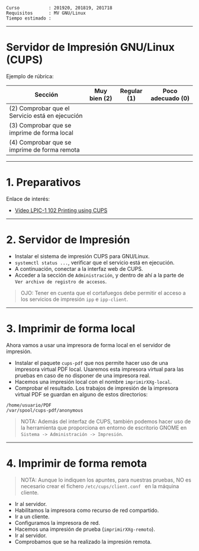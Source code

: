 
```
Curso           : 201920, 201819, 201718
Requisitos      : MV GNU/Linux
Tiempo estimado :
```

---
# Servidor de Impresión GNU/Linux (CUPS)

Ejemplo de rúbrica:

| Sección               | Muy bien (2) | Regular (1) | Poco adecuado (0) |
| --------------------- | ------------ | ----------- | ----------------- |
| (2) Comprobar que el Servicio está en ejecución | | | |
| (3) Comprobar que se imprime de forma local  | | | |
| (4) Comprobar que se imprime de forma remota | | | |

---

# 1. Preparativos

Enlace de interés:
* [Vídeo LPIC-1 102 Printing using CUPS](https://youtu.be/6M4oGNn9cVc)

---
# 2. Servidor de Impresión

* Instalar el sistema de impresión CUPS para GNU/Linux.
* `systemctl status ...`, verificar que el servicio está en ejecución.
* A continuación, conectar a la interfaz web de CUPS.
* Acceder a la sección de `Administración`, y dentro de ahí a la
parte de `Ver archivo de registro de accesos`.

> OJO: Tener en cuenta que el cortafuegos debe permitir el acceso a los servicios de impresión `ipp` e `ipp-client`.

---
# 3. Imprimir de forma local

Ahora vamos a usar una impresora de forma local en el servidor de impresión.

* Instalar el paquete `cups-pdf` que nos permite hacer uso de una impresora virtual PDF local. Usaremos esta impresora virtual para las pruebas en caso de no disponer de una impresora real.
* Hacemos una impresión local con el nombre `imprimirXXg-local`.
* Comprobar el resultado. Los trabajos de impresión de la impresora virtual PDF se guardan en alguno de estos directorios:

```
/home/usuario/PDF
/var/spool/cups-pdf/anonymous
```

> NOTA: Además del interfaz de CUPS, también podemos hacer uso
de la herramienta que proporciona en entorno de escritorio GNOME
en `Sistema -> Administración -> Impresión`.

---
# 4. Imprimir de forma remota

> NOTA: Aunque lo indiquen los apuntes, para nuestras pruebas,
NO es necesario crear el fichero `/etc/cups/client.conf `
en la máquina cliente.

* Ir al servidor.
* Habilitamos la impresora como recurso de red compartido.
* Ir a un cliente.
* Configuramos la impresora de red.
* Hacemos una impresión de prueba (`imprimirXXg-remoto`).
* Ir al servidor.
* Comprobamos que se ha realizado la impresión remota.
